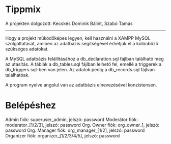 # Tippmix

A projekten dolgozott: Kecskés Dominik Bálint, Szabó Tamás

---------------------------------------------------------------------------------------------------

Hogy a projekt működőképes legyen, kell használni a XAMPP MySQL szolgáltatását, amiben az adatbázis segítségével érhetjük el a különböző szükséges adatokat.

A MySQL adatbázis felállításához a db_declaration.sql fájlban található meg az utasítás.
A táblák a db_tables.sql fájlban lelhető fel, emellé a triggerek a db_triggers.sql-ben van jelen.
Az adatok pedig a db_records.sql fájlvan találhatóak.

A program nyelve angolul van az adatbázis elnevezésével konzistensen.

# Belépéshez
Admin fiók: superuser_admin, jelszó: password
Moderátor fiók: moderator_[1/2/3], jelszó: password
Org. Owner fiók: org_owner_1, jelszó: password
Org. Manager fiók: org_manager_[1/2], jelszó: password
Organizer fiók: organizer_[1/2/3/4/5], jelszó: password
